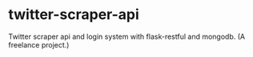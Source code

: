 # twitter-scraper-api
Twitter scraper api and login system with flask-restful and mongodb. (A freelance project.)
